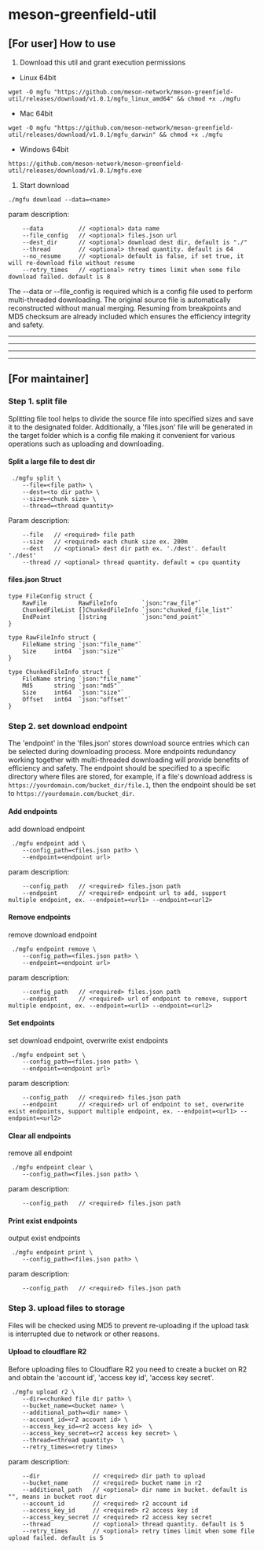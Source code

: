 # meson-greenfield-util


## [For user] How to use

  

1. Download this util and grant execution permissions

  

* Linux 64bit

```text
wget -O mgfu "https://github.com/meson-network/meson-greenfield-util/releases/download/v1.0.1/mgfu_linux_amd64" && chmod +x ./mgfu
```

  

* Mac 64bit

```text
wget -O mgfu "https://github.com/meson-network/meson-greenfield-util/releases/download/v1.0.1/mgfu_darwin" && chmod +x ./mgfu
```

  

* Windows 64bit

```text
https://github.com/meson-network/meson-greenfield-util/releases/download/v1.0.1/mgfu.exe
```

  

1. Start download
  

```text
./mgfu download --data=<name>
```

  

param description:

  

```text
    --data          // <optional> data name
    --file_config   // <optional> files.json url
    --dest_dir      // <optional> download dest dir, default is "./"
    --thread        // <optional> thread quantity. default is 64
    --no_resume     // <optional> default is false, if set true, it will re-download file without resume
    --retry_times   // <optional> retry times limit when some file download failed. default is 8
```

  
The  --data or --file_config is required which is a config file used to perform multi-threaded downloading. The original source file is automatically reconstructed without manual merging. Resuming from breakpoints and MD5 checksum are already included which ensures the efficiency integrity and safety.

  
  

---------------------------------------------------------------------------------
---------------------------------------------------------------------------------
---------------------------------------------------------------------------------
---------------------------------------------------------------------------------

  

## [For maintainer] 

  

### Step 1. split file

  

Splitting file tool helps to divide the source file into specified sizes and save it to the designated folder. Additionally, a 'files.json' file will be generated in the target folder which is a config file making it convenient for various operations such as uploading and downloading.


#### Split a large file to dest dir


```text
 ./mgfu split \
    --file=<file path> \
    --dest=<to dir path> \
    --size=<chunk size> \
    --thread=<thread quantity>
```

  

Param description:

  

```text
    --file   // <required> file path
    --size   // <required> each chunk size ex. 200m 
    --dest   // <optional> dest dir path ex. './dest'. default './dest'   
    --thread // <optional> thread quantity. default = cpu quantity
```

  

#### files.json Struct

  
```golang
type FileConfig struct {
    RawFile         RawFileInfo       `json:"raw_file"`
    ChunkedFileList []ChunkedFileInfo `json:"chunked_file_list"`
    EndPoint        []string          `json:"end_point"`
}

type RawFileInfo struct {
    FileName string `json:"file_name"`
    Size     int64  `json:"size"`
}

type ChunkedFileInfo struct {
    FileName string `json:"file_name"`
    Md5      string `json:"md5"`
    Size     int64  `json:"size"`
    Offset   int64  `json:"offset"`
}
```

  

### Step 2. set download endpoint

  
The 'endpoint' in the 'files.json' stores download source entries which can be selected during downloading process.
More endpoints redundancy working together with multi-threaded downloading will provide benefits of efficiency and safety.
The endpoint should be specified to a specific directory where files are stored, for example, if a file's download address is `https://yourdomain.com/bucket_dir/file.1`, then the endpoint should be set to `https://yourdomain.com/bucket_dir`.

  

#### Add endpoints

  

add download endpoint

  

```text
 ./mgfu endpoint add \
    --config_path=<files.json path> \
    --endpoint=<endpoint url>
```

  

param description:

  

```text
    --config_path   // <required> files.json path
    --endpoint      // <required> endpoint url to add, support multiple endpoint, ex. --endpoint=<url1> --endpoint=<url2>
```

  

#### Remove endpoints

  

remove download endpoint

  

```text
 ./mgfu endpoint remove \
    --config_path=<files.json path> \
    --endpoint=<endpoint url>
```

  

param description:

  

```text
    --config_path   // <required> files.json path
    --endpoint      // <required> url of endpoint to remove, support multiple endpoint, ex. --endpoint=<url1> --endpoint=<url2>
```

  

#### Set endpoints

  

set download endpoint, overwrite exist endpoints

  

```text
 ./mgfu endpoint set \
    --config_path=<files.json path> \
    --endpoint=<endpoint url>
```

  

param description:

  

```text
    --config_path   // <required> files.json path
    --endpoint      // <required> url of endpoint to set, overwrite exist endpoints, support multiple endpoint, ex. --endpoint=<url1> --endpoint=<url2>
```

  

#### Clear all endpoints

  

remove all endpoint

  

```text
 ./mgfu endpoint clear \
    --config_path=<files.json path> \
```

  

param description:

  

```text
    --config_path   // <required> files.json path
```

  

#### Print exist endpoints

  

output exist endpoints

  

```text
 ./mgfu endpoint print \
    --config_path=<files.json path> \
```

  

param description:

  

```text
    --config_path   // <required> files.json path
```

  

### Step 3. upload files to storage

Files will be checked using MD5 to prevent re-uploading if the upload task is interrupted due to network or other reasons.


#### Upload to cloudflare R2 


Before uploading files to Cloudflare R2 you need to create a bucket on R2 and obtain the 'account id', 'access key id', 'access key secret'.
  

```text
 ./mgfu upload r2 \
    --dir=<chunked file dir path> \
    --bucket_name=<bucket name> \
    --additional_path=<dir name> \
    --account_id=<r2 account id> \
    --access_key_id=<r2 access key id>  \
    --access_key_secret=<r2 access key secret> \
    --thread=<thread quantity>  \
    --retry_times=<retry times>
```

  

param description:

  

```text
    --dir               // <required> dir path to upload
    --bucket_name       // <required> bucket name in r2
    --additional_path   // <optional> dir name in bucket. default is "", means in bucket root dir
    --account_id        // <required> r2 account id
    --access_key_id     // <required> r2 access key id
    --access_key_secret // <required> r2 access key secret
    --thread            // <optional> thread quantity. default is 5
    --retry_times       // <optional> retry times limit when some file upload failed. default is 5
```
